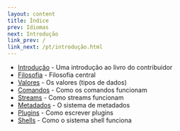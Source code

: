```yaml
---
layout: content
title: Índice
prev: Idiomas
next: Introdução
link_prev: /
link_next: /pt/introdução.html
---
```


* [Introdução](introdução.md) - Uma introdução ao livro do contribuidor
* [Filosofia](filosofia.md) - Filosofia central
* [Valores](valores.md) - Os valores (tipos de dados)
* [Comandos](comandos.md) - Como os comandos funcionam
* [Streams](streams.md) - Como streams funcionam
* [Metadados](metadados.md) - O sistema de metadados
* [Plugins](plugins.md) - Como escrever plugins
* [Shells](shells.md) - Como o sistema shell funciona